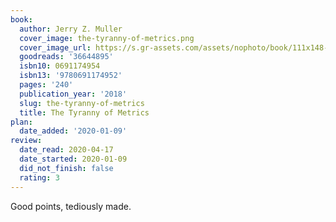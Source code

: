 ```yaml
---
book:
  author: Jerry Z. Muller
  cover_image: the-tyranny-of-metrics.png
  cover_image_url: https://s.gr-assets.com/assets/nophoto/book/111x148-bcc042a9c91a29c1d680899eff700a03.png
  goodreads: '36644895'
  isbn10: 0691174954
  isbn13: '9780691174952'
  pages: '240'
  publication_year: '2018'
  slug: the-tyranny-of-metrics
  title: The Tyranny of Metrics
plan:
  date_added: '2020-01-09'
review:
  date_read: 2020-04-17
  date_started: 2020-01-09
  did_not_finish: false
  rating: 3
---
```


Good points, tediously made.
